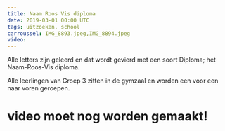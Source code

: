 ```yaml
---
title: Naam Roos Vis diploma
date: 2019-03-01 00:00 UTC
tags: uitzoeken, school
carroussel: IMG_8893.jpeg,IMG_8894.jpeg
video:
---
```

Alle letters zijn geleerd en dat wordt gevierd met een soort Diploma; het Naam-Roos-Vis diploma.

Alle leerlingen van Groep 3 zitten in de gymzaal en worden een voor een naar voren geroepen.

# video moet nog worden gemaakt!


